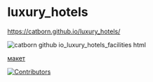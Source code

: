 # luxury_hotels

https://catborn.github.io/luxury_hotels/

![catborn github io_luxury_hotels_facilities html](https://github.com/user-attachments/assets/91cc680d-e4f6-498b-9ec8-96e15ae6253f)

[макет](https://www.figma.com/file/dzESlMQRSbsefBDJrKPpcR/Hotel-Website-)

[![Contributors](https://contrib.rocks/image?repo=catborn/luxury_hotels)](https://github.com/akshitagupta15june/PetMe/graphs/contributors)
